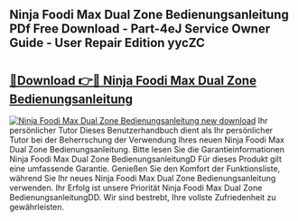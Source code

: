 ## Ninja Foodi Max Dual Zone Bedienungsanleitung PDf Free Download - Part-4eJ Service Owner Guide - User Repair Edition yycZC

# <h2><a href="http://df5u0o.blite.top/?on=Ninja+Foodi+Max+Dual+Zone+Bedienungsanleitung">🔗Download 👉🔴 Ninja Foodi Max Dual Zone Bedienungsanleitung</a></h2>

[![Ninja Foodi Max Dual Zone Bedienungsanleitung new download](https://i.imgur.com/lujVjoI.png)](http://df5u0o.blite.top/?on=Ninja+Foodi+Max+Dual+Zone+Bedienungsanleitung)
Ihr persönlicher Tutor Dieses Benutzerhandbuch dient als Ihr persönlicher Tutor bei der Beherrschung der Verwendung Ihres neuen Ninja Foodi Max Dual Zone Bedienungsanleitung. Bitte lesen Sie die Garantieinformationen Ninja Foodi Max Dual Zone BedienungsanleitungD Für dieses Produkt gilt eine umfassende Garantie. Genießen Sie den Komfort der Funktionsliste, während Sie Ihr neues Ninja Foodi Max Dual Zone Bedienungsanleitung verwenden. Ihr Erfolg ist unsere Priorität Ninja Foodi Max Dual Zone BedienungsanleitungDD. Wir sind bestrebt, Ihre vollste Zufriedenheit zu gewährleisten.
